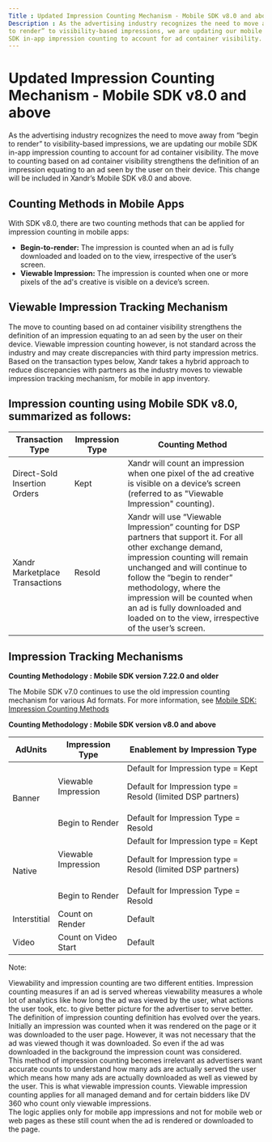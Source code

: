 ```yaml
---
Title : Updated Impression Counting Mechanism - Mobile SDK v8.0 and above
Description : As the advertising industry recognizes the need to move away from “begin
to render” to visibility-based impressions, we are updating our mobile
SDK in-app impression counting to account for ad container visibility.
---
```



# Updated Impression Counting Mechanism - Mobile SDK v8.0 and above



As the advertising industry recognizes the need to move away from “begin
to render” to visibility-based impressions, we are updating our mobile
SDK in-app impression counting to account for ad container visibility.
The move to counting based on ad container visibility strengthens the
definition of an impression equating to an ad seen by the user on their
device. This change will be included in Xandr’s
Mobile SDK v8.0 and above. 



## Counting Methods in Mobile Apps

With SDK v8.0, there are two counting methods that can be applied for
impression counting in mobile apps:

- **Begin-to-render:** The impression is counted when an ad is fully
  downloaded and loaded on to the view, irrespective of the user’s
  screen. 
- **Viewable Impression:** The impression is counted when one or more
  pixels of the ad's creative is visible on a device’s screen.





## Viewable Impression Tracking Mechanism

The move to counting based on ad container visibility strengthens the
definition of an impression equating to an ad seen by the user on their
device. Viewable impression counting however, is not standard across the
industry and may create discrepancies with third party impression
metrics. Based on the transaction types below,
Xandr takes a hybrid approach to reduce
discrepancies with partners as the industry moves to viewable impression
tracking mechanism, for mobile in app inventory.





## Impression counting using Mobile SDK v8.0, summarized as follows:

<table class="table">
<thead class="thead">
<tr class="header row">
<th id="ID-00003f25__entry__1"
class="entry colsep-1 rowsep-1">Transaction Type</th>
<th id="ID-00003f25__entry__2"
class="entry colsep-1 rowsep-1">Impression Type</th>
<th id="ID-00003f25__entry__3" class="entry colsep-1 rowsep-1">Counting
Method </th>
</tr>
</thead>
<tbody class="tbody">
<tr class="odd row">
<td class="entry colsep-1 rowsep-1"
headers="ID-00003f25__entry__1">Direct-Sold Insertion Orders</td>
<td class="entry colsep-1 rowsep-1"
headers="ID-00003f25__entry__2">Kept</td>
<td class="entry colsep-1 rowsep-1"
headers="ID-00003f25__entry__3">Xandr will count
an impression when one pixel of the ad creative is visible on a device’s
screen (referred to as "Viewable Impression" counting). </td>
</tr>
<tr class="even row">
<td class="entry colsep-1 rowsep-1"
headers="ID-00003f25__entry__1">Xandr
Marketplace Transactions</td>
<td class="entry colsep-1 rowsep-1"
headers="ID-00003f25__entry__2">Resold</td>
<td class="entry colsep-1 rowsep-1"
headers="ID-00003f25__entry__3">Xandr will use
“Viewable Impression” counting for DSP partners that support it. For all
other exchange demand, impression counting will remain unchanged and
will continue to follow the “begin to render” methodology, where the
impression will be counted when an ad is fully downloaded and loaded on
to the view, irrespective of the user’s screen. </td>
</tr>
</tbody>
</table>





## Impression Tracking Mechanisms

**Counting Methodology : Mobile SDK version 7.22.0 and older**

The Mobile SDK v7.0 continues to use the old impression counting
mechanism for various Ad formats. For more information, see <a
href="https://docs.xandr.com/bundle/mobile-sdk/page/mobile-sdk--impression-counting-methods.html"
class="xref" target="_blank">Mobile SDK: Impression Counting Methods</a>  

**Counting Methodology : Mobile SDK version v8.0 and above**

<table class="table">
<thead class="thead">
<tr class="header row">
<th id="ID-00003f25__entry__10"
class="entry colsep-1 rowsep-1">AdUnits</th>
<th id="ID-00003f25__entry__11"
class="entry colsep-1 rowsep-1">Impression Type</th>
<th id="ID-00003f25__entry__12"
class="entry colsep-1 rowsep-1">Enablement by Impression Type</th>
</tr>
</thead>
<tbody class="tbody">
<tr class="odd row">
<td rowspan="2" class="entry colsep-1 rowsep-1"
headers="ID-00003f25__entry__10">Banner</td>
<td class="entry colsep-1 rowsep-1"
headers="ID-00003f25__entry__11">Viewable Impression</td>
<td class="entry colsep-1 rowsep-1"
headers="ID-00003f25__entry__12">Default for Impression type = Kept
<p>Default for Impression type = Resold (limited DSP partners)</p></td>
</tr>
<tr class="even row">
<td class="entry colsep-1 rowsep-1"
headers="ID-00003f25__entry__11">Begin to Render</td>
<td class="entry colsep-1 rowsep-1"
headers="ID-00003f25__entry__12">Default for Impression Type =
Resold</td>
</tr>
<tr class="odd row">
<td rowspan="2" class="entry colsep-1 rowsep-1"
headers="ID-00003f25__entry__10">Native</td>
<td class="entry colsep-1 rowsep-1"
headers="ID-00003f25__entry__11">Viewable Impression</td>
<td class="entry colsep-1 rowsep-1"
headers="ID-00003f25__entry__12">Default for Impression type = Kept
<p>Default for Impression type = Resold (limited DSP partners)</p></td>
</tr>
<tr class="even row">
<td class="entry colsep-1 rowsep-1"
headers="ID-00003f25__entry__11">Begin to Render</td>
<td class="entry colsep-1 rowsep-1"
headers="ID-00003f25__entry__12">Default for Impression Type =
Resold</td>
</tr>
<tr class="odd row">
<td class="entry colsep-1 rowsep-1"
headers="ID-00003f25__entry__10">Interstitial</td>
<td class="entry colsep-1 rowsep-1"
headers="ID-00003f25__entry__11">Count on Render</td>
<td class="entry colsep-1 rowsep-1"
headers="ID-00003f25__entry__12">Default</td>
</tr>
<tr class="even row">
<td class="entry colsep-1 rowsep-1"
headers="ID-00003f25__entry__10">Video</td>
<td class="entry colsep-1 rowsep-1"
headers="ID-00003f25__entry__11">Count on Video Start</td>
<td class="entry colsep-1 rowsep-1"
headers="ID-00003f25__entry__12">Default</td>
</tr>
</tbody>
</table>



Note:

Viewability and impression counting are two different entities.
Impression counting measures if an ad is served whereas viewability
measures a whole lot of analytics like how long the ad was viewed by the
user, what actions the user took, etc. to give better picture for the
advertiser to serve better.  
The definition of impression counting definition has evolved over the
years. Initially an impression was counted when it was rendered on the
page or it was downloaded to the user page. However, it was not
necessary that the ad was viewed though it was downloaded. So even if
the ad was downloaded in the background the impression count was
considered.  
This method of impression counting becomes irrelevant as advertisers
want accurate counts to understand how many ads are actually served the
user which means how many ads are actually downloaded as well as viewed
by the user. This is what viewable impression counts. Viewable
impression counting applies for all managed demand and for certain
bidders like DV 360 who count only viewable impressions.  
The logic applies only for mobile app impressions and not for mobile web
or web pages as these still count when the ad is rendered or downloaded
to the page.








